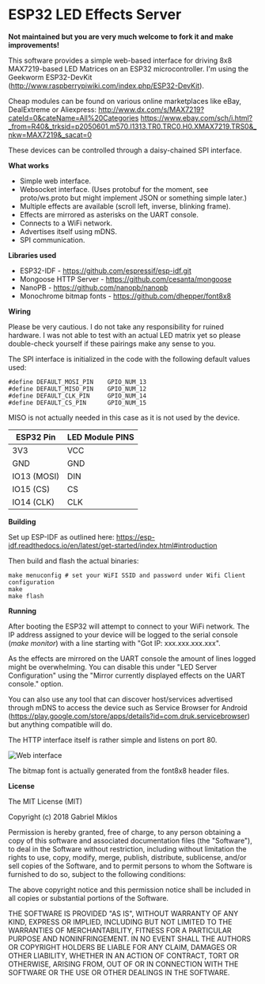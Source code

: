 # ESP32 LED Effects Server

**Not maintained but you are very much welcome to fork it and make improvements!**

This software provides a simple web-based interface for driving 8x8 MAX7219-based LED Matrices on an ESP32 microcontroller. I'm using the Geekworm ESP32-DevKit (http://www.raspberrypiwiki.com/index.php/ESP32-DevKit).

Cheap modules can be found on various online marketplaces like eBay, DealExtreme or Aliexpress:
http://www.dx.com/s/MAX7219?cateId=0&cateName=All%20Categories
https://www.ebay.com/sch/i.html?_from=R40&_trksid=p2050601.m570.l1313.TR0.TRC0.H0.XMAX7219.TRS0&_nkw=MAX7219&_sacat=0

These devices can be controlled through a daisy-chained SPI interface.

**What works**

* Simple web interface.
* Websocket interface. (Uses protobuf for the moment, see proto/ws.proto but might implement JSON or something simple later.)
* Multiple effects are available (scroll left, inverse, blinking frame).
* Effects are mirrored as asterisks on the UART console.
* Connects to a WiFi network.
* Advertises itself using mDNS.
* SPI communication.

**Libraries used**

* ESP32-IDF - https://github.com/espressif/esp-idf.git
* Mongoose HTTP Server - https://github.com/cesanta/mongoose
* NanoPB - https://github.com/nanopb/nanopb
* Monochrome bitmap fonts - https://github.com/dhepper/font8x8

**Wiring**

Please be very cautious. I do not take any responsibility for ruined hardware. I was not able to test with an actual LED matrix yet so please double-check yourself if these pairings make any sense to you.

The SPI interface is initialized in the code with the following default values used:
```
#define DEFAULT_MOSI_PIN    GPIO_NUM_13
#define DEFAULT_MISO_PIN    GPIO_NUM_12
#define DEFAULT_CLK_PIN     GPIO_NUM_14
#define DEFAULT_CS_PIN      GPIO_NUM_15
```
MISO is not actually needed in this case as it is not used by the device.

ESP32 Pin     | LED Module PINS
--------------|----------------
3V3           | VCC
GND           | GND
IO13 (MOSI)   | DIN
IO15 (CS)     | CS
IO14 (CLK)    | CLK

**Building**

Set up ESP-IDF as outlined here: https://esp-idf.readthedocs.io/en/latest/get-started/index.html#introduction

Then build and flash the actual binaries:
```
make menuconfig # set your WiFI SSID and password under Wifi Client configuration
make         
make flash
```

**Running**

After booting the ESP32 will attempt to connect to your WiFi network. The IP address assigned to your device will be logged to the serial console (*make monitor*) with a line starting with "Got IP: xxx.xxx.xxx.xxx".

As the effects are mirrored on the UART console the amount of lines logged might be overwhelming. You can disable this under "LED Server Configuration" using the "Mirror currently displayed effects on the UART console." option.

You can also use any tool that can discover host/services advertised through mDNS to access the device such as Service Browser for Android (https://play.google.com/store/apps/details?id=com.druk.servicebrowser) but anything compatible will do.

The HTTP interface itself is rather simple and listens on port 80.

![Web interface](screenshots/web.png)

The bitmap font is actually generated from the font8x8 header files.

**License**

The MIT License (MIT)

Copyright (c) 2018 Gabriel Miklos

Permission is hereby granted, free of charge, to any person obtaining a copy of this software and associated documentation files (the "Software"), to deal in the Software without restriction, including without limitation the rights to use, copy, modify, merge, publish, distribute, sublicense, and/or sell copies of the Software, and to permit persons to whom the Software is furnished to do so, subject to the following conditions:

The above copyright notice and this permission notice shall be included in all copies or substantial portions of the Software.

THE SOFTWARE IS PROVIDED "AS IS", WITHOUT WARRANTY OF ANY KIND, EXPRESS OR IMPLIED, INCLUDING BUT NOT LIMITED TO THE WARRANTIES OF MERCHANTABILITY, FITNESS FOR A PARTICULAR PURPOSE AND NONINFRINGEMENT. IN NO EVENT SHALL THE AUTHORS OR COPYRIGHT HOLDERS BE LIABLE FOR ANY CLAIM, DAMAGES OR OTHER LIABILITY, WHETHER IN AN ACTION OF CONTRACT, TORT OR OTHERWISE, ARISING FROM, OUT OF OR IN CONNECTION WITH THE SOFTWARE OR THE USE OR OTHER DEALINGS IN THE SOFTWARE.
